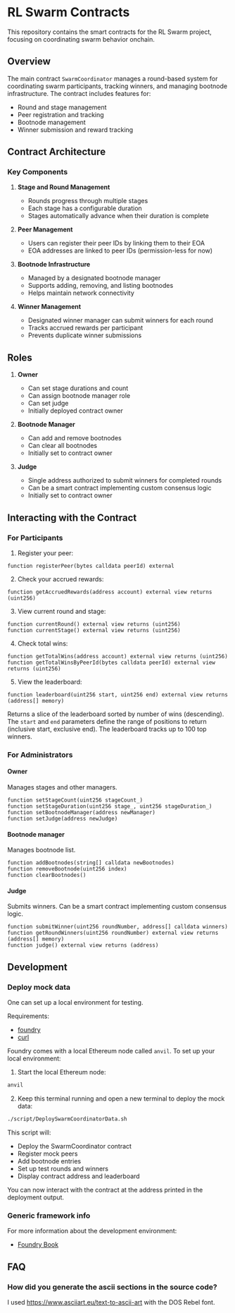 # RL Swarm Contracts

This repository contains the smart contracts for the RL Swarm project, focusing on coordinating swarm behavior onchain.

## Overview

The main contract `SwarmCoordinator` manages a round-based system for coordinating swarm participants, tracking winners, and managing bootnode infrastructure. The contract includes features for:

- Round and stage management
- Peer registration and tracking
- Bootnode management
- Winner submission and reward tracking

## Contract Architecture

### Key Components

1. **Stage and Round Management**
   - Rounds progress through multiple stages
   - Each stage has a configurable duration
   - Stages automatically advance when their duration is complete

2. **Peer Management**
   - Users can register their peer IDs by linking them to their EOA
   - EOA addresses are linked to peer IDs (permission-less for now)

3. **Bootnode Infrastructure**
   - Managed by a designated bootnode manager
   - Supports adding, removing, and listing bootnodes
   - Helps maintain network connectivity

4. **Winner Management**
   - Designated winner manager can submit winners for each round
   - Tracks accrued rewards per participant
   - Prevents duplicate winner submissions

## Roles

1. **Owner**
   - Can set stage durations and count
   - Can assign bootnode manager role
   - Can set judge
   - Initially deployed contract owner

2. **Bootnode Manager**
   - Can add and remove bootnodes
   - Can clear all bootnodes
   - Initially set to contract owner

3. **Judge**
   - Single address authorized to submit winners for completed rounds
   - Can be a smart contract implementing custom consensus logic
   - Initially set to contract owner

## Interacting with the Contract

### For Participants

1. Register your peer:

```solidity
function registerPeer(bytes calldata peerId) external
```

2. Check your accrued rewards:

```solidity
function getAccruedRewards(address account) external view returns (uint256)
```

3. View current round and stage:

```solidity
function currentRound() external view returns (uint256)
function currentStage() external view returns (uint256)
```

4. Check total wins:

```solidity
function getTotalWins(address account) external view returns (uint256)
function getTotalWinsByPeerId(bytes calldata peerId) external view returns (uint256)
```

5. View the leaderboard:

```solidity
function leaderboard(uint256 start, uint256 end) external view returns (address[] memory)
```

Returns a slice of the leaderboard sorted by number of wins (descending). The `start` and `end` parameters define the range of positions to return (inclusive start, exclusive end). The leaderboard tracks up to 100 top winners.

### For Administrators

#### Owner

Manages stages and other managers.

```solidity
function setStageCount(uint256 stageCount_)
function setStageDuration(uint256 stage_, uint256 stageDuration_)
function setBootnodeManager(address newManager)
function setJudge(address newJudge)
```

#### Bootnode manager

Manages bootnode list.

```solidity
function addBootnodes(string[] calldata newBootnodes)
function removeBootnode(uint256 index)
function clearBootnodes()
```

#### Judge

Submits winners. Can be a smart contract implementing custom consensus logic.

```solidity
function submitWinner(uint256 roundNumber, address[] calldata winners)
function getRoundWinners(uint256 roundNumber) external view returns (address[] memory)
function judge() external view returns (address)
```

## Development

### Deploy mock data

One can set up a local environment for testing.

Requirements:

- [foundry](https://book.getfoundry.sh/getting-started/installation)
- [curl](https://curl.se/download.html)

Foundry comes with a local Ethereum node called `anvil`. To set up your local environment:

1. Start the local Ethereum node:

```bash
anvil
```

2. Keep this terminal running and open a new terminal to deploy the mock data:

```bash
./script/DeploySwarmCoordinatorData.sh
```

This script will:

- Deploy the SwarmCoordinator contract
- Register mock peers
- Add bootnode entries
- Set up test rounds and winners
- Display contract address and leaderboard

You can now interact with the contract at the address printed in the deployment output.

### Generic framework info

For more information about the development environment:

- [Foundry Book](https://book.getfoundry.sh/)

## FAQ

### How did you generate the ascii sections in the source code?

I used https://www.asciiart.eu/text-to-ascii-art with the DOS Rebel font.
